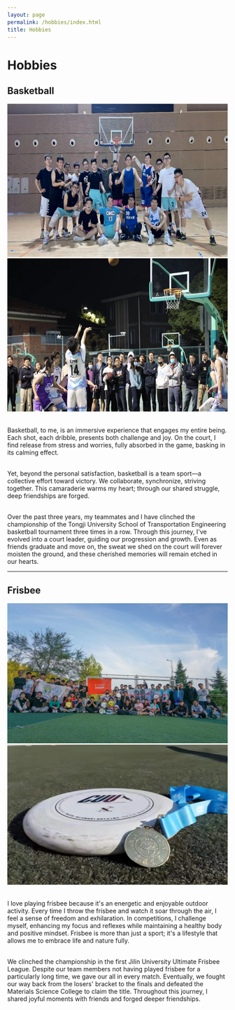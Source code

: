 ```yaml
---
layout: page
permalink: /hobbies/index.html
title: Hobbies
---
```


# Hobbies

## Basketball

<div>
<img src="/images/basketball1.jpg" style="width: 800px; height: 350px;">
<img src="/images/basketball2.jpg" style="width: 800px; height: 350px;">
</div>

<br>Basketball, to me, is an immersive experience that engages my entire being. Each shot, each dribble, presents both challenge and joy. On the court, I find release from stress and worries, fully absorbed in the game, basking in its calming effect.

<br>Yet, beyond the personal satisfaction, basketball is a team sport—a collective effort toward victory. We collaborate, synchronize, striving together. This camaraderie warms my heart; through our shared struggle, deep friendships are forged.

<br>Over the past three years, my teammates and I have clinched the championship of the Tongji University School of Transportation Engineering basketball tournament three times in a row. Through this journey, I've evolved into a court leader, guiding our progression and growth. Even as friends graduate and move on, the sweat we shed on the court will forever moisten the ground, and these cherished memories will remain etched in our hearts.

---

## Frisbee

<div>
  <img src="/images/Frisbee1.jpg" style="width: 800px; height: 320px;">
  <img src="/images/Frisbee2.jpg" style="width: 800px; height: 320px;">
</div>

<br>I love playing frisbee because it's an energetic and enjoyable outdoor activity. Every time I throw the frisbee and watch it soar through the air, I feel a sense of freedom and exhilaration. In competitions, I challenge myself, enhancing my focus and reflexes while maintaining a healthy body and positive mindset. Frisbee is more than just a sport; it's a lifestyle that allows me to embrace life and nature fully.

<br>We clinched the championship in the first Jilin University Ultimate Frisbee League. Despite our team members not having played frisbee for a particularly long time, we gave our all in every match. Eventually, we fought our way back from the losers' bracket to the finals and defeated the Materials Science College to claim the title. Throughout this journey, I shared joyful moments with friends and forged deeper friendships.

